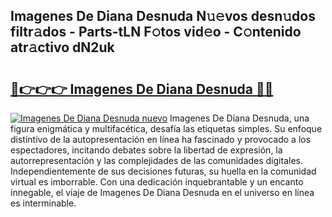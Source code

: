 ## Imagenes De Diana Desnuda N𝚞𝚎vos desn𝚞dos filtr𝚊dos - Parts-tLN F𝚘tos vid𝚎o - C𝚘ntenido atr𝚊ctivo dN2uk

# <h2><a href="http://mb3hfc.tromn.icu/?c=Imagenes+De+Diana+Desnuda">🔗👉👉👉 Imagenes De Diana Desnuda 🔗🔗</a></h2>

[![Imagenes De Diana Desnuda nuevo](https://i.imgur.com/pEAQMta.gif)](http://mb3hfc.tromn.icu/?c=Imagenes+De+Diana+Desnuda)
Imagenes De Diana Desnuda, una figura enigmática y multifacética, desafía las etiquetas simples. Su enfoque distintivo de la autopresentación en línea ha fascinado y provocado a los espectadores, incitando debates sobre la libertad de expresión, la autorrepresentación y las complejidades de las comunidades digitales. Independientemente de sus decisiones futuras, su huella en la comunidad virtual es imborrable. Con una dedicación inquebrantable y un encanto innegable, el viaje de Imagenes De Diana Desnuda en el universo en línea es interminable.
